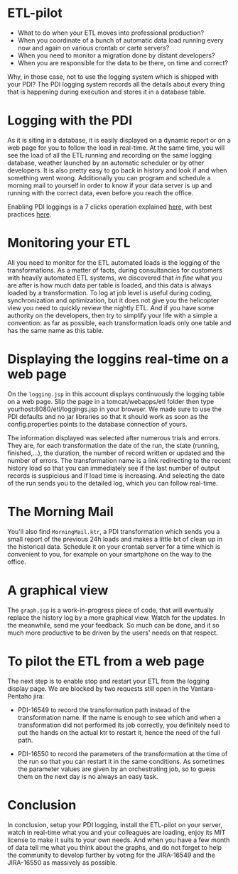 # ETL-pilot
- What to do when your ETL moves into professional production?
- When you coordinate of a bunch of automatic data load running every 
	    now and again on various crontab or carte servers?
- When you need to monitor a migration done by distant developers?
- When you are responsible for the data to be there, on time and correct?

Why, in those case, not to use the logging system which is shipped with your PDI?
The PDI logging system records all the details about every thing that is 
happening during execution and stores it in a database table.

# Logging with the PDI
As it is siting in a database, it is easily displayed on a dynamic report or on a web 
page for you to follow the load in real-time. At the same time, you will see the 
load of all the ETL running and recording on the same logging database, weather 
launched by an automatic scheduler or by other developers. It is also pretty easy 
to go back in history and look if and when something went wrong. Additionally you 
can program and schedule a morning mail to yourself in order to know if your data 
server is up and running with the correct data, even before you reach the office.

Enabling PDI loggings is a 7 clicks operation explained 
[here](https://help.pentaho.com/Documentation/5.3/0P0/0U0/0A0/000), 
with best practices [here](https://help.pentaho.com/Documentation/5.3/0P0/0U0/0A0/050).

# Monitoring your ETL
All you need to monitor for the ETL automated loads is the logging of the 
transformations. As a matter of facts, during consultancies for customers with 
heavily automated ETL systems, we discovered that <i>in fine</i> what you are 
after is how much data per table is loaded, and this data is always loaded by 
a transformation. To log at job level is useful during coding, synchronization 
and optimization, but it does not give you the helicopter view you need to 
quickly review the nightly ETL. And if you have some authority on the developers,
then try to simplify your life with a simple a convention: as far as possible, 
each transformation loads only one table and has the same name as this table.

# Displaying the loggins real-time on a web page
On the `logging.jsp` in this account  displays continuously the logging table on a 
web page. Slip the page in a tomcat/webapps/etl folder then type 
yourhost:8080/etl/loggings.jsp in your browser. We made sure to use the PDI 
defaults and no jar libraries so that it should work as soon as the 
config.properties points to the database connection of yours.

The information displayed was selected after numerous trials and errors. 
They are, for each transformation the date of the run, the state (running, 
finished,...), the duration, the number of record written or updated and the 
number of errors. The transformation name is a link redirecting to the recent 
history load so that you can immediately see if the last number of output records 
is suspicious and if load time is increasing. And selecting the date of the run 
sends you to the detailed log, which you can follow real-time.

# The Morning Mail
You'll also find `MorningMail.ktr`, a PDI transformation which sends you a small report 
of the previous 24h loads and makes a little bit of clean up in the historical data. 
Schedule it on your crontab server for a time which is convenient to you, for example 
on your smartphone on the way to the office.

# A graphical view
The `graph.jsp` is a work-in-progress piece of code, that will eventually 
replace the history log by a more graphical view. Watch for the updates.
In the meanwhile, send me your feedback. So much can be done, and it so much 
more productive to be driven by the users' needs on that respect.

# To pilot the ETL from a web page  
The next step is to enable stop and restart your ETL from the logging display 
page. We are blocked by two requests still open in the Vantara-Pentaho jira:

- PDI-16549 to record the transformation path instead of the transformation 
name. If the name is enough to see which and when a transformation did not 
performed its job correctly, you definitely need to put the hands on the actual 
ktr to restart it, hence the need of the full path.

- PDI-16550 to record the parameters of the transformation at the time of the 
run so that you can restart it in the same conditions. As sometimes the 
parameter values are given by an orchestrating job, so to guess them on the next 
day is no always an easy task.

# Conclusion
In conclusion, setup your PDI logging, install the ETL-pilot on your server, 
watch in real-time what you and your colleagues are loading, enjoy its 
MIT license to make it suits to your own needs. And when you have a few month 
of data tell me what you think about the graphs, and do not forget to help 
the community to develop further by voting for the JIRA-16549 and the JIRA-16550 
as massively as possible.
